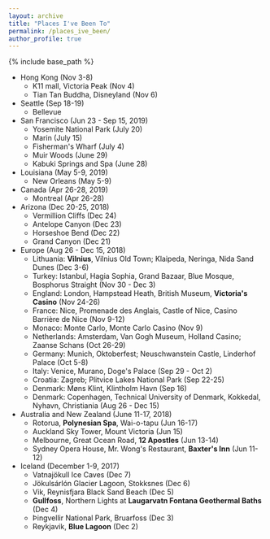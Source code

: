 ```yaml
---
layout: archive
title: "Places I've Been To"
permalink: /places_ive_been/
author_profile: true
---
```


{% include base_path %}

*   Hong Kong (Nov 3-8)
    *   K11 mall, Victoria Peak (Nov 4)
    *   Tian Tan Buddha, Disneyland (Nov 6)
*   Seattle (Sep 18-19)
    *   Bellevue
*   San Francisco (Jun 23 - Sep 15, 2019)
    *   Yosemite National Park (July 20)
    *   Marin (July 15)
    *   Fisherman's Wharf (July 4)
    *   Muir Woods (June 29)
    *   Kabuki Springs and Spa (June 28)
*   Louisiana (May 5-9, 2019)
    *   New Orleans (May 5-9)
*   Canada (Apr 26-28, 2019)
    *   Montreal (Apr 26-28)
*   Arizona (Dec 20-25, 2018)
    *   Vermillion Cliffs (Dec 24)
    *   Antelope Canyon (Dec 23)
    *   Horseshoe Bend (Dec 22)
    *   Grand Canyon (Dec 21)
*   Europe (Aug 26 - Dec 15, 2018)
    *   Lithuania: **Vilnius**, Vilnius Old Town; Klaipeda, Neringa, Nida Sand Dunes (Dec 3-6)
    *   Turkey: Istanbul, Hagia Sophia, Grand Bazaar, Blue Mosque, Bosphorus Straight (Nov 30 - Dec 3)
    *   England: London, Hampstead Heath, British Museum, **Victoria's Casino** (Nov 24-26)
    *   France: Nice, Promenade des Anglais, Castle of Nice, Casino Barrière de Nice (Nov 9-12)
    *   Monaco: Monte Carlo, Monte Carlo Casino (Nov 9)
    *   Netherlands: Amsterdam, Van Gogh Museum, Holland Casino; Zaanse Schans (Oct 26-29)
    *   Germany: Munich, Oktoberfest; Neuschwanstein Castle, Linderhof Palace (Oct 5-8)
    *   Italy: Venice, Murano, Doge's Palace (Sep 29 - Oct 2)
    *   Croatia: Zagreb; Plitvice Lakes National Park (Sep 22-25)
    *   Denmark: Møns Klint, Klintholm Havn (Sep 16)
    *   Denmark: Copenhagen, Technical University of Denmark, Kokkedal, Nyhavn, Christiania (Aug 26 - Dec 15)
*   Australia and New Zealand (June 11-17, 2018)
    *   Rotorua, **Polynesian Spa**, Wai-o-tapu (Jun 16-17)
    *   Auckland Sky Tower, Mount Victoria (Jun 15)
    *   Melbourne, Great Ocean Road, **12 Apostles** (Jun 13-14)
    *   Sydney Opera House, Mr. Wong's Restaurant, **Baxter's Inn** (Jun 11-12)
*   Iceland (December 1-9, 2017)
    *   Vatnajökull Ice Caves (Dec 7)
    *   Jökulsárlón Glacier Lagoon, Stokksnes (Dec 6)
    *   Vik, Reynisfjara Black Sand Beach (Dec 5)
    *   **Gullfoss**, Northern Lights at **Laugarvatn Fontana Geothermal Baths** (Dec 4)
    *   Þingvellir National Park, Bruarfoss (Dec 3)
    *   Reykjavik, **Blue Lagoon** (Dec 2)